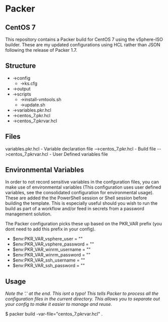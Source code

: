 # Packer

## CentOS 7
 
 This repository contains a Packer build for CentOS 7 using the vSphere-ISO builder.
 These are my updated configurations using HCL rather than JSON following the release of Packer 1.7.

## Structure
- ->config
	- ->ks.cfg
 - ->output
 - ->scripts
	- ->install-vmtools.sh
	- ->update.sh
 - ->variables.pkr.hcl
 - ->centos_7.pkr.hcl
 - ->centos_7.pkrvar.hcl

## Files
variables.pkr.hcl - Variable declaration file
 -->centos_7.pkr.hcl - Build file 
 -->centos_7.pkrvar.hcl - User Defined variables file
 
 ## Environmental Variables
In order to not record sensitive variables in the confguration files, you can make use of environmental variables (This configuration uses user defined variables, see the consolidated configuration for environmental usage).  These are added the the PowerShell session or Shell session before building the template.  This is especially useful should you wish to run the build as part of a workflow and/or feed in secrets from a password management solution. 

The Packer configuration picks these up based on the PKR_VAR prefix (you dont need to add this prefix in your config).

- $env:PKR_VAR_vsphere_user          = "<username>"
- $env:PKR_VAR_vsphere_password      = "<password>"
- $env:PKR_VAR_winrm_username        = "<username>"
- $env:PKR_VAR_winrm_password        = "<password>"
- $env:PKR_VAR_ssh_username          = "<username>"
- $env:PKR_VAR_ssh_password          = "<password>"

## Usage

*Note the '.' at the end.  This isnt a typo!  This tells Packer to process all the configuration files in the current directory.  This allows you to separate out your config to make it easier to manage and reuse.*

$ packer build -var-file="centos_7.pkrvar.hcl" .